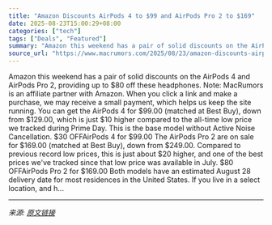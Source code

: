 ```yaml
---
title: "Amazon Discounts AirPods 4 to $99 and AirPods Pro 2 to $169"
date: 2025-08-23T15:00:29+08:00
categories: ["tech"]
tags: ["Deals", "Featured"]
summary: "Amazon this weekend has a pair of solid discounts on the AirPods 4 and AirPods Pro 2, providing up to &#36;80 off these headphones. Note: MacRumors is an affiliate partner with Amazon. When you click "
source_url: "https://www.macrumors.com/2025/08/23/amazon-discounts-airpods-4/"
---
```


Amazon this weekend has a pair of solid discounts on the AirPods 4 and AirPods Pro 2, providing up to &#36;80 off these headphones. Note: MacRumors is an affiliate partner with Amazon. When you click a link and make a purchase, we may receive a small payment, which helps us keep the site running. You can get the AirPods 4 for &#36;99.00 (matched at Best Buy), down from &#36;129.00, which is just &#36;10 higher compared to the all-time low price we tracked during Prime Day. This is the base model without Active Noise Cancellation. &#36;30 OFFAirPods 4 for &#36;99.00 The AirPods Pro 2 are on sale for &#36;169.00 (matched at Best Buy), down from &#36;249.00. Compared to previous record low prices, this is just about &#36;20 higher, and one of the best prices we've tracked since that low price was available in July. &#36;80 OFFAirPods Pro 2 for &#36;169.00 Both models have an estimated August 28 delivery date for most residences in the United States. If you live in a select location, and h...

---

*来源: [原文链接](https://www.macrumors.com/2025/08/23/amazon-discounts-airpods-4/)*
